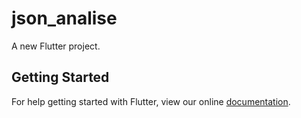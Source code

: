 # json_analise

A new Flutter project.

## Getting Started

For help getting started with Flutter, view our online
[documentation](https://flutter.io/).
